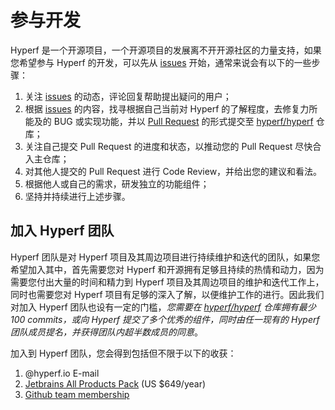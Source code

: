 # 参与开发

Hyperf 是一个开源项目，一个开源项目的发展离不开开源社区的力量支持，如果您希望参与 Hyperf 的开发，可以先从 [issues](https://github.com/hyperf/hyperf/issues?page=2&q=is%3Aissue+is%3Aopen) 开始，通常来说会有以下的一些步骤：

1. 关注 [issues](https://github.com/hyperf/hyperf/issues?page=2&q=is%3Aissue+is%3Aopen) 的动态，评论回复帮助提出疑问的用户；
2. 根据 [issues](https://github.com/hyperf/hyperf/issues?page=2&q=is%3Aissue+is%3Aopen) 的内容，找寻根据自己当前对 Hyperf 的了解程度，去修复力所能及的 BUG 或实现功能，并以 [Pull Request](https://https://github.com/hyperf/pulls) 的形式提交至 [hyperf/hyperf](https://github.com/hyperf/hyperf) 仓库；
3. 关注自己提交 Pull Request 的进度和状态，以推动您的 Pull Request 尽快合入主仓库；
4. 对其他人提交的 Pull Request 进行 Code Review，并给出您的建议和看法。 
5. 根据他人或自己的需求，研发独立的功能组件；
6. 坚持并持续进行上述步骤。 

## 加入 Hyperf 团队

Hyperf 团队是对 Hyperf 项目及其周边项目进行持续维护和迭代的团队，如果您希望加入其中，首先需要您对 Hyperf 和开源拥有足够且持续的热情和动力，因为需要您付出大量的时间和精力到 Hyperf 项目及其周边项目的维护和迭代工作上，同时也需要您对 Hyperf 项目有足够的深入了解，以便维护工作的进行。因此我们对加入 Hyperf 团队也设有一定的门槛，_您需要在 [hyperf/hyperf](https://github.com/hyperf/hyperf) 仓库拥有最少 100 commits，或向 Hyperf 提交了多个优秀的组件，同时由任一现有的 Hyperf 团队成员提名，并获得团队内超半数成员的同意_。   

加入到 Hyperf 团队，您会得到包括但不限于以下的收获：
1. @hyperf.io E-mail
2. [Jetbrains All Products Pack](https://www.jetbrains.com/store/#commercial?billing=yearly) (US $649/year)
3. [Github team membership](https://github.com/orgs/hyperf/people)